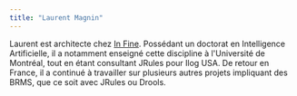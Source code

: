 ```yaml
---
title: "Laurent Magnin"
---
```


Laurent est architecte chez [In Fine](http://blog.infine.com). Possédant
un doctorat en Intelligence Artificielle, il a notamment enseigné cette
discipline à l'Université de Montréal, tout en étant consultant JRules
pour Ilog USA. De retour en France, il a continué à travailler sur
plusieurs autres projets impliquant des BRMS, que ce soit avec JRules ou
Drools.
